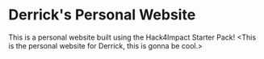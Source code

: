 # Derrick's Personal Website
This is a personal website built using the Hack4Impact Starter Pack!
<This is the personal website for Derrick, this is gonna be cool.>
